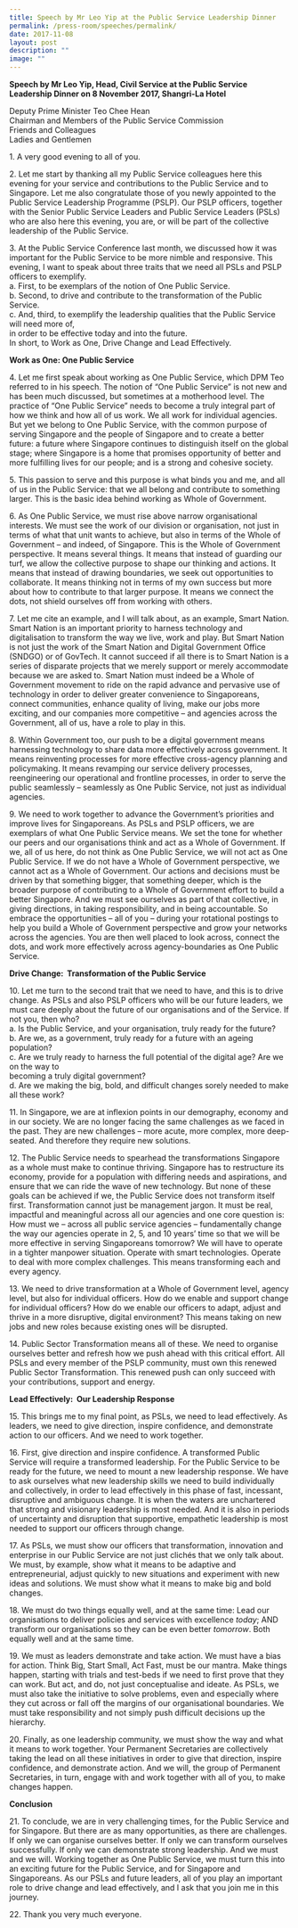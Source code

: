 ```yaml
---
title: Speech by Mr Leo Yip at the Public Service Leadership Dinner
permalink: /press-room/speeches/permalink/
date: 2017-11-08
layout: post
description: ""
image: ""
---
```

**Speech by Mr Leo Yip, Head, Civil Service at the Public Service Leadership Dinner on 8 November 2017, Shangri-La Hotel**

Deputy Prime Minister Teo Chee Hean  
Chairman and Members of the Public Service Commission  
Friends and Colleagues  
Ladies and Gentlemen  
  
1\. A very good evening to all of you.  
  
2\. Let me start by thanking all my Public Service colleagues here this evening for your service and contributions to the Public Service and to Singapore. Let me also congratulate those of you newly appointed to the Public Service Leadership Programme (PSLP). Our PSLP officers, together with the Senior Public Service Leaders and Public Service Leaders (PSLs) who are also here this evening, you are, or will be part of the collective leadership of the Public Service.  
  
3\. At the Public Service Conference last month, we discussed how it was important for the Public Service to be more nimble and responsive. This evening, I want to speak about three traits that we need all PSLs and PSLP officers to exemplify.   
a. First, to be exemplars of the notion of One Public Service.   
b. Second, to drive and contribute to the transformation of the Public Service.    
c. And, third, to exemplify the leadership qualities that the Public Service will need more of,   
in order to be effective today and into the future.    
In short, to Work as One, Drive Change and Lead Effectively.   
  
**Work as One: One Public Service**

4\. Let me first speak about working as One Public Service, which DPM Teo referred to in his speech. The notion of “One Public Service” is not new and has been much discussed, but sometimes at a motherhood level. The practice of “One Public Service” needs to become a truly integral part of how we think and how all of us work. We all work for individual agencies. But yet we belong to One Public Service, with the common purpose of serving Singapore and the people of Singapore and to create a better future: a future where Singapore continues to distinguish itself on the global stage; where Singapore is a home that promises opportunity of better and more fulfilling lives for our people; and is a strong and cohesive society.   
  
5\. This passion to serve and this purpose is what binds you and me, and all of us in the Public Service: that we all belong and contribute to something larger. This is the basic idea behind working as Whole of Government.   
  
6\. As One Public Service, we must rise above narrow organisational interests. We must see the work of our division or organisation, not just in terms of what that unit wants to achieve, but also in terms of the Whole of Government – and indeed, of Singapore. This is the Whole of Government perspective. It means several things. It means that instead of guarding our turf, we allow the collective purpose to shape our thinking and actions. It means that instead of drawing boundaries, we seek out opportunities to collaborate. It means thinking not in terms of my own success but more about how to contribute to that larger purpose. It means we connect the dots, not shield ourselves off from working with others.   
  
7\. Let me cite an example, and I will talk about, as an example, Smart Nation. Smart Nation is an important priority to harness technology and digitalisation to transform the way we live, work and play. But Smart Nation is not just the work of the Smart Nation and Digital Government Office (SNDGO) or of GovTech. It cannot succeed if all there is to Smart Nation is a series of disparate projects that we merely support or merely accommodate because we are asked to. Smart Nation must indeed be a Whole of Government movement to ride on the rapid advance and pervasive use of technology in order to deliver greater convenience to Singaporeans, connect communities, enhance quality of living, make our jobs more exciting, and our companies more competitive – and agencies across the Government, all of us, have a role to play in this.   
  
8\. Within Government too, our push to be a digital government means harnessing technology to share data more effectively across government. It means reinventing processes for more effective cross-agency planning and policymaking. It means revamping our service delivery processes, reengineering our operational and frontline processes, in order to serve the public seamlessly – seamlessly as One Public Service, not just as individual agencies.   
  
9\. We need to work together to advance the Government’s priorities and improve lives for Singaporeans. As PSLs and PSLP officers, we are exemplars of what One Public Service means. We set the tone for whether our peers and our organisations think and act as a Whole of Government. If we, all of us here, do not think as One Public Service, we will not act as One Public Service. If we do not have a Whole of Government perspective, we cannot act as a Whole of Government. Our actions and decisions must be driven by that something bigger, that something deeper, which is the broader purpose of contributing to a Whole of Government effort to build a better Singapore. And we must see ourselves as part of that collective, in giving directions, in taking responsibility, and in being accountable. So embrace the opportunities – all of you – during your rotational postings to help you build a Whole of Government perspective and grow your networks across the agencies. You are then well placed to look across, connect the dots, and work more effectively across agency-boundaries as One Public Service.  
  
**Drive Change:  Transformation of the Public Service**  
  
10\. Let me turn to the second trait that we need to have, and this is to drive change. As PSLs and also PSLP officers who will be our future leaders, we must care deeply about the future of our organisations and of the Service. If not you, then who?  
a. Is the Public Service, and your organisation, truly ready for the future?   
b. Are we, as a government, truly ready for a future with an ageing population?  
c. Are we truly ready to harness the full potential of the digital age? Are we on the way to   
becoming a truly digital government?   
d. Are we making the big, bold, and difficult changes sorely needed to make all these work?  
  
11\. In Singapore, we are at inflexion points in our demography, economy and in our society. We are no longer facing the same challenges as we faced in the past. They are new challenges – more acute, more complex, more deep-seated. And therefore they require new solutions.   
  
12\. The Public Service needs to spearhead the transformations Singapore as a whole must make to continue thriving. Singapore has to restructure its economy, provide for a population with differing needs and aspirations, and ensure that we can ride the wave of new technology. But none of these goals can be achieved if we, the Public Service does not transform itself first. Transformation cannot just be management jargon. It must be real, impactful and meaningful across all our agencies and one core question is: How must we – across all public service agencies – fundamentally change the way our agencies operate in 2, 5, and 10 years’ time so that we will be more effective in serving Singaporeans tomorrow? We will have to operate in a tighter manpower situation. Operate with smart technologies. Operate to deal with more complex challenges. This means transforming each and every agency.  
  
13\. We need to drive transformation at a Whole of Government level, agency level, but also for individual officers. How do we enable and support change for individual officers? How do we enable our officers to adapt, adjust and thrive in a more disruptive, digital environment? This means taking on new jobs and new roles because existing ones will be disrupted.  
  
14\. Public Sector Transformation means all of these. We need to organise ourselves better and refresh how we push ahead with this critical effort. All PSLs and every member of the PSLP community, must own this renewed Public Sector Transformation. This renewed push can only succeed with your contributions, support and energy.  
  
**Lead Effectively:  Our Leadership Response**   
  
15\. This brings me to my final point, as PSLs, we need to lead effectively. As leaders, we need to give direction, inspire confidence, and demonstrate action to our officers. And we need to work together.   
  
16\. First, give direction and inspire confidence. A transformed Public Service will require a transformed leadership. For the Public Service to be ready for the future, we need to mount a new leadership response. We have to ask ourselves what new leadership skills we need to build individually and collectively, in order to lead effectively in this phase of fast, incessant, disruptive and ambiguous change. It is when the waters are unchartered that strong and visionary leadership is most needed. And it is also in periods of uncertainty and disruption that supportive, empathetic leadership is most needed to support our officers through change.   
  
17\. As PSLs, we must show our officers that transformation, innovation and enterprise in our Public Service are not just clichés that we only talk about. We must, by example, show what it means to be adaptive and entrepreneurial, adjust quickly to new situations and experiment with new ideas and solutions. We must show what it means to make big and bold changes.    
  
18\. We must do two things equally well, and at the same time: Lead our organisations to deliver policies and services with excellence _today_; AND transform our organisations so they can be even better _tomorrow_. Both equally well and at the same time.  
  
19\. We must as leaders demonstrate and take action. We must have a bias for action. Think Big, Start Small, Act Fast, must be our mantra. Make things happen, starting with trials and test-beds if we need to first prove that they can work. But act, and do, not just conceptualise and ideate. As PSLs, we must also take the initiative to solve problems, even and especially where they cut across or fall off the margins of our organisational boundaries. We must take responsibility and not simply push difficult decisions up the hierarchy.   
  
20\. Finally, as one leadership community, we must show the way and what it means to work together. Your Permanent Secretaries are collectively taking the lead on all these initiatives in order to give that direction, inspire confidence, and demonstrate action. And we will, the group of Permanent Secretaries, in turn, engage with and work together with all of you, to make changes happen.    
  
**Conclusion**  
  
21\. To conclude, we are in very challenging times, for the Public Service and for Singapore. But there are as many opportunities, as there are challenges. If only we can organise ourselves better. If only we can transform ourselves successfully. If only we can demonstrate strong leadership. And we must and we will. Working together as One Public Service, we must turn this into an exciting future for the Public Service, and for Singapore and Singaporeans. As our PSLs and future leaders, all of you play an important role to drive change and lead effectively, and I ask that you join me in this journey.   
  
22\. Thank you very much everyone.